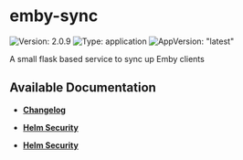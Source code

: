 # emby-sync

![Version: 2.0.9](https://img.shields.io/badge/Version-2.0.9-informational?style=flat-square) ![Type: application](https://img.shields.io/badge/Type-application-informational?style=flat-square) ![AppVersion: "latest"](https://img.shields.io/badge/AppVersion-"latest"-informational?style=flat-square)

A small flask based service to sync up Emby clients

## Available Documentation

- [**Changelog**](CHANGELOG)

- [**Helm Security**](container-security)

- [**Helm Security**](helm-security)

